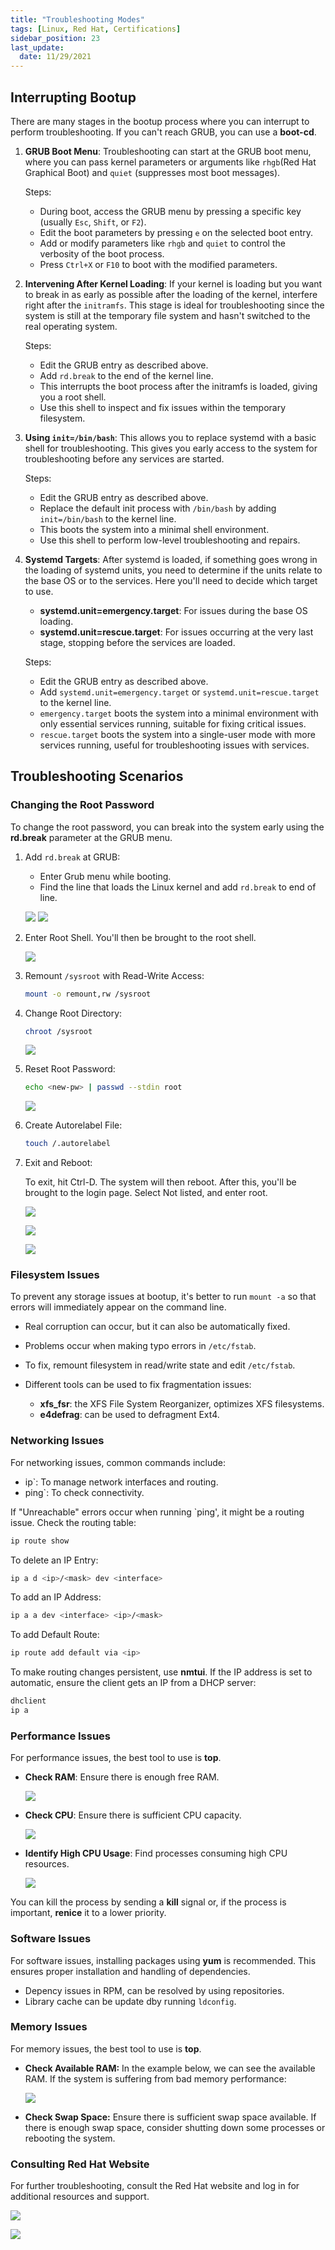 ```yaml
---
title: "Troubleshooting Modes"
tags: [Linux, Red Hat, Certifications]
sidebar_position: 23
last_update:
  date: 11/29/2021
---
```


## Interrupting Bootup

There are many stages in the bootup process where you can interrupt to perform troubleshooting. If you can't reach GRUB, you can use a **boot-cd**.

1. **GRUB Boot Menu**:
   Troubleshooting can start at the GRUB boot menu, where you can pass kernel parameters or arguments like `rhgb`(Red Hat Graphical Boot) and `quiet` (suppresses most boot messages).

   Steps: 
   - During boot, access the GRUB menu by pressing a specific key (usually `Esc`, `Shift`, or `F2`).
   - Edit the boot parameters by pressing `e` on the selected boot entry.
   - Add or modify parameters like `rhgb` and `quiet` to control the verbosity of the boot process.
   - Press `Ctrl+X` or `F10` to boot with the modified parameters.

2. **Intervening After Kernel Loading**:
   If your kernel is loading but you want to break in as early as possible after the loading of the kernel, interfere right after the `initramfs`. This stage is ideal for troubleshooting since the system is still at the temporary file system and hasn't switched to the real operating system.

   Steps: 
   - Edit the GRUB entry as described above.
   - Add `rd.break` to the end of the kernel line.
   - This interrupts the boot process after the initramfs is loaded, giving you a root shell.
   - Use this shell to inspect and fix issues within the temporary filesystem.

3. **Using `init=/bin/bash`**:
   This allows you to replace systemd with a basic shell for troubleshooting. This gives you early access to the system for troubleshooting before any services are started.

   Steps: 
   - Edit the GRUB entry as described above.
   - Replace the default init process with `/bin/bash` by adding `init=/bin/bash` to the kernel line.
   - This boots the system into a minimal shell environment.
   - Use this shell to perform low-level troubleshooting and repairs.

4. **Systemd Targets**:
   After systemd is loaded, if something goes wrong in the loading of systemd units, you need to determine if the units relate to the base OS or to the services. Here you'll need to decide which target to use.

    - **systemd.unit=emergency.target**: For issues during the base OS loading.
    - **systemd.unit=rescue.target**: For issues occurring at the very last stage, stopping before the services are loaded.

   Steps: 
   - Edit the GRUB entry as described above.
   - Add `systemd.unit=emergency.target` or `systemd.unit=rescue.target` to the kernel line.
   - `emergency.target` boots the system into a minimal environment with only essential services running, suitable for fixing critical issues.
   - `rescue.target` boots the system into a single-user mode with more services running, useful for troubleshooting issues with services.
   

## Troubleshooting Scenarios 

### Changing the Root Password

To change the root password, you can break into the system early using the **rd.break** parameter at the GRUB menu.

1. Add `rd.break` at GRUB:
    - Enter Grub menu while booting. 
    - Find the line that loads the Linux kernel and add `rd.break` to end of line. 

    ![](/img/docs/sv-chgrootpw-2.png)
    ![](/img/docs/sv-root-pw-1.png)

2. Enter Root Shell. You'll then be brought to the root shell.

    ![](/img/docs/sv-root-shell.png)

3. Remount `/sysroot` with Read-Write Access:

    ```bash
    mount -o remount,rw /sysroot
    ```

4. Change Root Directory:

    ```bash
    chroot /sysroot
    ```

    ![](/img/docs/sv-root-chroot.png)

5. Reset Root Password:

    ```bash
    echo <new-pw> | passwd --stdin root
    ```

    ![](/img/docs/sv-rootpw-reset.png)

6. Create Autorelabel File:

    ```bash
    touch /.autorelabel
    ```

7. Exit and Reboot:

    To exit, hit Ctrl-D. The system will then reboot.
    After this, you'll be brought to the login page. Select Not listed, and enter root.
    
    ![](/img/docs/sv-chroot-login-10.png)
    
    ![](/img/docs/sv-chroot-login-11.png)  

    ![](/img/docs/sv-chroot-login-12.png)


### Filesystem Issues

To prevent any storage issues at bootup, it's better to run `mount -a` so that errors will immediately appear on the command line.

- Real corruption can occur, but it can also be automatically fixed. 
- Problems occur when making typo errors in `/etc/fstab`.
- To fix, remount filesystem in read/write state and edit `/etc/fstab`.
- Different tools can be used to fix fragmentation issues: 

  - **xfs_fsr**: the XFS File System Reorganizer, optimizes XFS filesystems. 
  - **e4defrag**: can be used to defragment Ext4. 


### Networking Issues

For networking issues, common commands include:
- ip`: To manage network interfaces and routing.
- ping`: To check connectivity.

If "Unreachable" errors occur when running `ping', it might be a routing issue. Check the routing table:

```bash
ip route show
```

To delete an IP Entry:

```bash
ip a d <ip>/<mask> dev <interface>
```

To add an IP Address: 

```bash
ip a a dev <interface> <ip>/<mask>
```

To add Default Route:

```bash
ip route add default via <ip>
```

To make routing changes persistent, use **nmtui**. If the IP address is set to automatic, ensure the client gets an IP from a DHCP server:

```bash
dhclient
ip a
```


### Performance Issues

For performance issues, the best tool to use is **top**.

- **Check RAM**: Ensure there is enough free RAM.

  ![](/img/docs/sv-tshootperf-ram.png)

- **Check CPU**: Ensure there is sufficient CPU capacity.

  ![](/img/docs/sv-tshootperf-cpu.png)

- **Identify High CPU Usage**: Find processes consuming high CPU resources.

  ![](/img/docs/sv-tshootperf-pid.png)

You can kill the process by sending a **kill** signal or, if the process is important, **renice** it to a lower priority.

### Software Issues

For software issues, installing packages using **yum** is recommended. This ensures proper installation and handling of dependencies.

- Depency issues in RPM, can be resolved by using repositories. 
- Library cache can be update dby running `ldconfig`. 

### Memory Issues

For memory issues, the best tool to use is **top**.

- **Check Available RAM:**  In the example below, we can see the available RAM. If the system is suffering from bad memory performance:

  ![](/img/docs/sv-tshootmem.png)

- **Check Swap Space:** Ensure there is sufficient swap space available. If there is enough swap space, consider shutting down some processes or rebooting the system.

### Consulting Red Hat Website

For further troubleshooting, consult the Red Hat website and log in for additional resources and support.

![](/img/docs/sv-tshoot-rhlogin.png)

![](/img/docs/sv-tshoot-rhwebsite.png)
